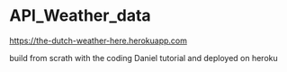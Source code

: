 # API_Weather_data
https://the-dutch-weather-here.herokuapp.com


build from scrath with the coding Daniel tutorial and deployed on heroku
